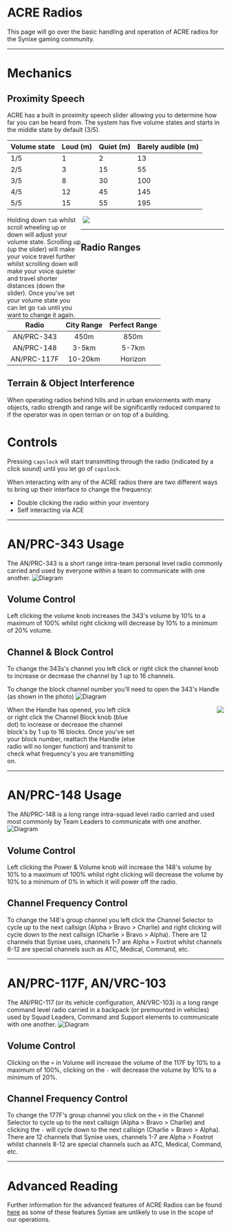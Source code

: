 # ACRE Radios
This page will go over the basic handling and operation of ACRE radios for the Synixe gaming community.

<hr/>

# Mechanics
## Proximity Speech 
ACRE has a built in proximity speech slider allowing you to determine how far you can be heard from. The system has five volume states and starts in the middle state by default (3/5).

| Volume state | Loud (m) | Quiet (m) | Barely audible (m)
| --- | --- | --- | --- 
| 1/5 | 1 | 2 | 13
| 2/5 | 3 | 15 | 55
| 3/5 | 8 | 30 | 100
| 4/5 | 12 | 45 | 145
| 5/5 | 15 | 55 | 195 

<div style="float: left; width: 34%;">Holding down <code>tab</code> whilst scroll wheeling up or down will adjust your volume state. Scrolling up (up the slider) will make your voice travel further whilst scrolling down will make your voice quieter and travel shorter distances (down the slider). Once you've set your volume state you can let go <code>tab</code> until you want to change it again.</div> 

<div style="float: right; width: 65%">
    <img src="/guides/players/img/acre_slider.gif"/>
</div>
<div style="clear: right;"></div>

<hr/>

## Radio Ranges
|     Radio    |  City Range  |  Perfect Range  |
| :----------: | :----------: | :-------------: |
|  AN/PRC-343  |     450m     |      850m       |
|  AN/PRC-148  |     3-5km    |      5-7km      |
|  AN/PRC-117F |    10-20km   |     Horizon     |

## Terrain & Object Interference 
When operating radios behind hills and in urban enviorments with many objects, radio strength and range will be significantly reduced compared to if the operator was in open terrian or on top of a building.

# Controls
Pressing `capslock` will start transmitting through the radio (indicated by a click sound) until you let go of `capslock`.

When interacting with any of the ACRE radios there are two different ways to bring up their interface to change the frequency:
* Double clicking the radio within your inventory 
* Self interacting via ACE 

<hr/>

# AN/PRC-343 Usage
The AN/PRC-343 is a short range intra-team personal level radio commonly carried and used by everyone within a team to communicate with one another. 
![Diagram](img/343.png)
## Volume Control
Left clicking the volume knob increases the 343's volume by 10% to a maximum of 100% whilst right clicking will decrease by 10% to a minimum of 20% volume.

## Channel & Block Control
To change the 343s's channel you left click or right click the channel knob to increase or decrease the channel by 1 up to 16 channels.

To change the block channel number you'll need to open the 343's Handle (as shown in the photo)
![Diagram](img/343_deattached.png)
<div style="float: left; width: 60%;">When the Handle has opened, you left click or right click the Channel Block knob (blue dot) to increase or decrease the channel block's by 1 up to 16 blocks. Once you've set your block number, reattach the Handle (else radio will no longer function) and transmit to check what frequency's you are transmitting on.</div>
<div style="float: right;">
    <img src="https://cdn.discordapp.com/attachments/386271418305871873/566164053463007232/107410_20190412193116_1.png"/>
</div>
<div style="clear: both;"></div>
<hr/>

# AN/PRC-148 Usage
The AN/PRC-148 is a long range intra-squad level radio carried and used most commonly by Team Leaders to communicate with one another.
![Diagram](img/148.png)
## Volume Control
Left clicking the Power & Volume knob will increase the 148's volume by 10% to a maximum of 100% whilst right clicking will decrease the volume by 10% to a minimum of 0% in which it will power off the radio.

## Channel Frequency Control
To change the 148's group channel you left click the Channel Selector to cycle up to the next callsign (Alpha > Bravo > Charlie) and right clicking will cycle down to the next callsign (Charlie > Bravo > Alpha). There are 12 channels that Synixe uses, channels 1-7 are Alpha > Foxtrot whilst channels 8-12 are special channels such as ATC, Medical, Command, etc.

<hr/>

# AN/PRC-117F, AN/VRC-103
The AN/PRC-117 (or its vehicle configuration, AN/VRC-103) is a long range command level radio carried in a backpack (or premounted in vehicles) used by Squad Leaders, Command and Support elements to communicate with one another. 
![Diagram](img/117f.png) 
## Volume Control
Clicking on the `+` in Volume will increase the volume of the 117F by 10% to a maximum of 100%, clicking on the `-` will decrease the volume by 10% to a minimum of 20%. 
## Channel Frequency Control
To change the 177F's group channel you click on the `+` in the Channel Selector to cycle up to the next callsign (Alpha > Bravo > Charlie) and clicking the `-` will cycle down to the next callsign (Charlie > Bravo > Alpha). There are 12 channels that Synixe uses, channels 1-7 are Alpha > Foxtrot whilst channels 8-12 are special channels such as ATC, Medical, Command, etc.

<hr/>

# Advanced Reading
Further information for the advanced features of ACRE Radios can be found [here](http://acre2.idi-systems.com/wiki/radios/overview) as some of these features Synixe are unlikely to use in the scope of our operations.